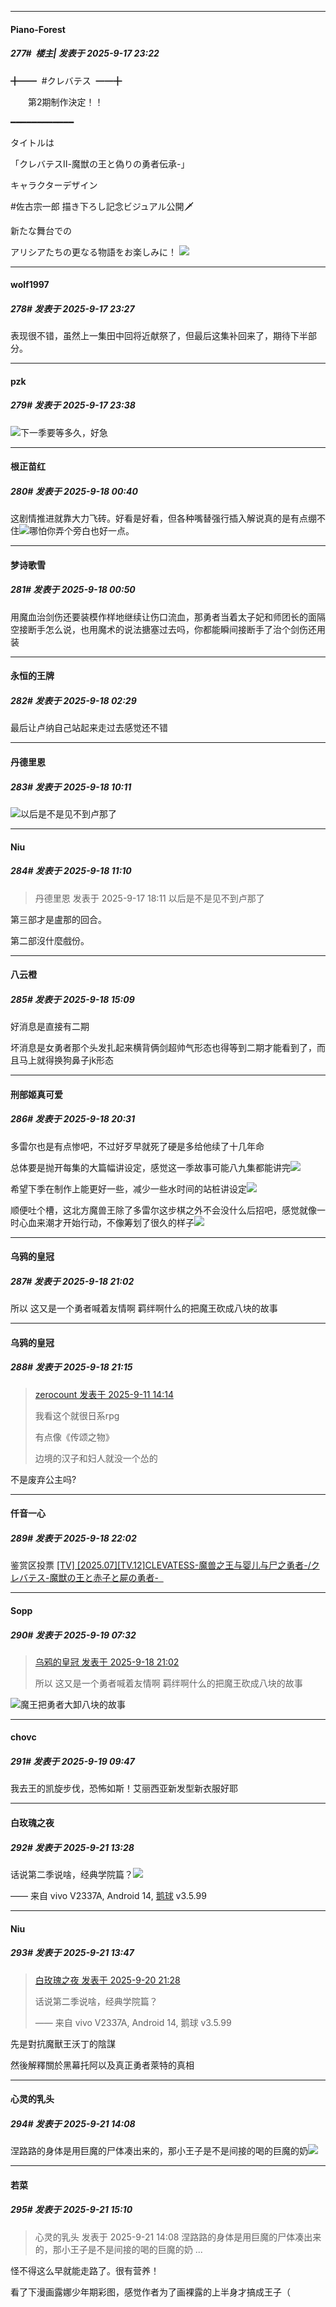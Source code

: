 ﻿
*****

####  Piano-Forest  
##### 277#         楼主| 发表于 2025-9-17 23:22

╋━━  #クレバテス  ━━╋

　　第2期制作決定！！

 ━━━━━━━━━━━━

タイトルは

「クレバテスⅡ-魔獣の王と偽りの勇者伝承-」

キャラクターデザイン

#佐古宗一郎 描き下ろし記念ビジュアル公開🗡

新たな舞台での

アリシアたちの更なる物語をお楽しみに！
<img src="https://p.sda1.dev/27/35bd9c14cd14e804ad3821aeb3d30be2/20250917_231900.jpg" referrerpolicy="no-referrer">

*****

####  wolf1997  
##### 278#       发表于 2025-9-17 23:27

表现很不错，虽然上一集田中回将近献祭了，但最后这集补回来了，期待下半部分。


*****

####  pzk  
##### 279#       发表于 2025-9-17 23:38

<img src="https://static.stage1st.com/image/smiley/face/44.gif" referrerpolicy="no-referrer">下一季要等多久，好急


*****

####  根正苗红  
##### 280#       发表于 2025-9-18 00:40

这剧情推进就靠大力飞砖。好看是好看，但各种嘴替强行插入解说真的是有点绷不住<img src="https://static.stage1st.com/image/smiley/face2017/068.png" referrerpolicy="no-referrer">哪怕你弄个旁白也好一点。


*****

####  梦诗歌雪  
##### 281#       发表于 2025-9-18 00:50

用魔血治剑伤还要装模作样地继续让伤口流血，那勇者当着太子妃和师团长的面隔空接断手怎么说，也用魔术的说法搪塞过去吗，你都能瞬间接断手了治个剑伤还用装


*****

####  永恒的王牌  
##### 282#       发表于 2025-9-18 02:29

最后让卢纳自己站起来走过去感觉还不错


*****

####  丹德里恩  
##### 283#       发表于 2025-9-18 10:11

<img src="https://static.stage1st.com/image/smiley/face2017/037.png" referrerpolicy="no-referrer">以后是不是见不到卢那了


*****

####  Niu  
##### 284#       发表于 2025-9-18 11:10

<blockquote>丹德里恩 发表于 2025-9-17 18:11
以后是不是见不到卢那了</blockquote>
第三部才是盧那的回合。

第二部沒什麼戲份。


*****

####  八云橙  
##### 285#       发表于 2025-9-18 15:09

好消息是直接有二期

坏消息是女勇者那个头发扎起来横背俩剑超帅气形态也得等到二期才能看到了，而且马上就得换狗鼻子jk形态


*****

####  刑部姬真可爱  
##### 286#       发表于 2025-9-18 20:31

多雷尔也是有点惨吧，不过好歹早就死了硬是多给他续了十几年命

总体要是抛开每集的大篇幅讲设定，感觉这一季故事可能八九集都能讲完<img src="https://static.stage1st.com/image/smiley/face2017/037.png" referrerpolicy="no-referrer">

希望下季在制作上能更好一些，减少一些水时间的站桩讲设定<img src="https://static.stage1st.com/image/smiley/face2017/068.png" referrerpolicy="no-referrer">

顺便吐个槽，这北方魔兽王除了多雷尔这步棋之外不会没什么后招吧，感觉就像一时心血来潮才开始行动，不像筹划了很久的样子<img src="https://static.stage1st.com/image/smiley/face2017/067.png" referrerpolicy="no-referrer">


*****

####  乌鸦的皇冠  
##### 287#       发表于 2025-9-18 21:02

所以 这又是一个勇者喊着友情啊 羁绊啊什么的把魔王砍成八块的故事


*****

####  乌鸦的皇冠  
##### 288#       发表于 2025-9-18 21:15

<blockquote><a href="httphttps://stage1st.com/2b/forum.php?mod=redirect&amp;goto=findpost&amp;pid=68407074&amp;ptid=2189877" target="_blank">zerocount 发表于 2025-9-11 14:14</a>

我看这个就很日系rpg

有点像《传颂之物》

边境的汉子和妇人就没一个怂的</blockquote>
不是废弃公主吗?


*****

####  仟音一心  
##### 289#       发表于 2025-9-18 22:02

鉴赏区投票
[[TV] [2025.07][TV.12]CLEVATESS-魔兽之王与婴儿与尸之勇者-/クレバテス-魔獣の王と赤子と屍の勇者-  ](https://stage1st.com/2b/thread-2262362-1-1.html)


*****

####  Sopp  
##### 290#       发表于 2025-9-19 07:32

<blockquote><a href="httphttps://stage1st.com/2b/forum.php?mod=redirect&amp;goto=findpost&amp;pid=68452744&amp;ptid=2189877" target="_blank">乌鸦的皇冠 发表于 2025-9-18 21:02</a>

所以 这又是一个勇者喊着友情啊 羁绊啊什么的把魔王砍成八块的故事</blockquote>
<img src="https://static.stage1st.com/image/smiley/face2017/032.png" referrerpolicy="no-referrer">魔王把勇者大卸八块的故事


*****

####  chovc  
##### 291#       发表于 2025-9-19 09:47

我去王的凯旋步伐，恐怖如斯！艾丽西亚新发型新衣服好耶


*****

####  白玫瑰之夜  
##### 292#       发表于 2025-9-21 13:28

话说第二季说啥，经典学院篇？<img src="https://static.stage1st.com/image/smiley/face2017/128.png" referrerpolicy="no-referrer">

—— 来自 vivo V2337A, Android 14, [鹅球](https://www.pgyer.com/GcUxKd4w) v3.5.99


*****

####  Niu  
##### 293#       发表于 2025-9-21 13:47

<blockquote><a href="httphttps://stage1st.com/2b/forum.php?mod=redirect&amp;goto=findpost&amp;pid=68465267&amp;ptid=2189877" target="_blank">白玫瑰之夜 发表于 2025-9-20 21:28</a>

话说第二季说啥，经典学院篇？

—— 来自 vivo V2337A, Android 14, 鹅球 v3.5.99</blockquote>
先是對抗魔獸王沃丁的陰謀

然後解釋關於黑幕托阿以及真正勇者萊特的真相


*****

####  心灵的乳头  
##### 294#       发表于 2025-9-21 14:08

涅路路的身体是用巨魔的尸体凑出来的，那小王子是不是间接的喝的巨魔的奶<img src="https://static.stage1st.com/image/smiley/face2017/018.png" referrerpolicy="no-referrer">


*****

####  若菜  
##### 295#       发表于 2025-9-21 15:10

<blockquote>心灵的乳头 发表于 2025-9-21 14:08
涅路路的身体是用巨魔的尸体凑出来的，那小王子是不是间接的喝的巨魔的奶 ...</blockquote>
怪不得这么早就能走路了。很有营养！

看了下漫画露娜少年期彩图，感觉作者为了画裸露的上半身才搞成王子（

